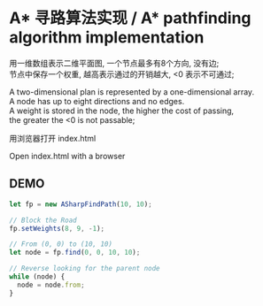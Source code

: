 # A* 寻路算法实现 / A* pathfinding algorithm implementation


用一维数组表示二维平面图, 一个节点最多有8个方向, 没有边;  
节点中保存一个权重, 越高表示通过的开销越大, <0 表示不可通过;

A two-dimensional plan is represented by a one-dimensional array.   
A node has up to eight directions and no edges.  
A weight is stored in the node, the higher the cost of passing,  
the greater the <0 is not passable;


用浏览器打开 index.html

Open index.html with a browser


## DEMO

```js
let fp = new ASharpFindPath(10, 10);

// Block the Road
fp.setWeights(8, 9, -1);

// From (0, 0) to (10, 10)
let node = fp.find(0, 0, 10, 10);

// Reverse looking for the parent node
while (node) {
  node = node.from;
}
```
